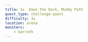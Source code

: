 ```yaml
---
title: 3★  Down the Dark, Muddy Path
quest_type: challenge-quest
difficulty: 3★
location: arena
monsters:
    - barroth
---
```


